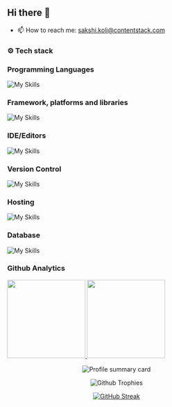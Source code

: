 ## Hi there 👋

- 📫 How to reach me: sakshi.koli@contentstack.com

### ⚙️ Tech stack 
### Programming Languages
![My Skills](https://skillicons.dev/icons?i=html,css,js)

### Framework, platforms and libraries
![My Skills](https://skillicons.dev/icons?i=nodejs,express,react,nextjs,tailwind)

### IDE/Editors
![My Skills](https://skillicons.dev/icons?i=vscode)

### Version Control
![My Skills](https://skillicons.dev/icons?i=git,github)

### Hosting
![My Skills](https://skillicons.dev/icons?i=vercel)

### Database 
![My Skills](https://skillicons.dev/icons?i=mongodb)

### Github Analytics
<p align="left">
  <a href="https://github.com/SakshiKoli-CS">
    <img height="180cm" src="https://github-readme-stats-eight-theta.vercel.app/api?username=SakshiKoli-CS&show_icons=true&theme=algolia&include_all_commits=true&count_private=true"/>
     <img height="180cm" src="https://github-readme-stats-eight-theta.vercel.app/api/top-langs/?username=SakshiKoli-CS&layout=compact&langs_count=8&theme=algolia"/>
  </a>
</p>

<p align="center">
    <img src="https://github-profile-summary-cards.vercel.app/api/cards/profile-details?username=SakshiKoli-CS&theme=algolia" alt="Profile summary card"/>
  
</p>
<p align="center">
    <img src="https://github-profile-trophy.vercel.app/?username=SakshiKoli-CS&theme=algolia" alt="Github Trophies"/>
  
</p>

<p align="center">
  <a href="https://git.io/streak-stats"><img src="https://streak-stats.demolab.com?user=SakshiKolis-CS&theme=algolia" alt="GitHub Streak" /></a>
</p>
